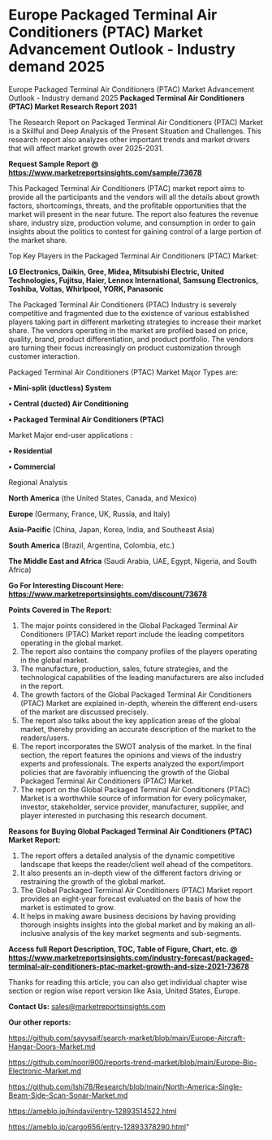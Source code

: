 # Europe Packaged Terminal Air Conditioners (PTAC) Market Advancement Outlook - Industry demand 2025
Europe Packaged Terminal Air Conditioners (PTAC) Market Advancement Outlook - Industry demand 2025
<strong>Packaged Terminal Air Conditioners (PTAC) Market Research Report 2031</strong>

The Research Report on Packaged Terminal Air Conditioners (PTAC) Market is a Skillful and Deep Analysis of the Present Situation and Challenges. This research report also analyzes other important trends and market drivers that will affect market growth over 2025-2031.

<strong>Request Sample Report @ <a href=https://www.marketreportsinsights.com/sample/73678>https://www.marketreportsinsights.com/sample/73678</a></strong>

This Packaged Terminal Air Conditioners (PTAC) market report aims to provide all the participants and the vendors will all the details about growth factors, shortcomings, threats, and the profitable opportunities that the market will present in the near future. The report also features the revenue share, industry size, production volume, and consumption in order to gain insights about the politics to contest for gaining control of a large portion of the market share.

Top Key Players in the Packaged Terminal Air Conditioners (PTAC) Market:

<strong>LG Electronics, Daikin, Gree, Midea, Mitsubishi Electric, United Technologies, Fujitsu, Haier, Lennox International, Samsung Electronics, Toshiba, Voltas, Whirlpool, YORK, Panasonic</strong>

The Packaged Terminal Air Conditioners (PTAC) Industry is severely competitive and fragmented due to the existence of various established players taking part in different marketing strategies to increase their market share. The vendors operating in the market are profiled based on price, quality, brand, product differentiation, and product portfolio. The vendors are turning their focus increasingly on product customization through customer interaction.

Packaged Terminal Air Conditioners (PTAC) Market Major Types are:

<strong>• Mini-split (ductless) System

• Central (ducted) Air Conditioning

• Packaged Terminal Air Conditioners (PTAC)</strong>

Market Major end-user applications :

<strong>• Residential

• Commercial</strong>

Regional Analysis

</u><strong><b>North America</b></strong> (the United States, Canada, and Mexico)

<strong><b>Europe </b></strong>(Germany, France, UK, Russia, and Italy)

<strong><b>Asia-Pacific</b></strong> (China, Japan, Korea, India, and Southeast Asia)

<strong><b>South America</b></strong> (Brazil, Argentina, Colombia, etc.)

<strong><b>The Middle East and Africa</b></strong> (Saudi Arabia, UAE, Egypt, Nigeria, and South Africa)

<strong>Go For Interesting Discount Here: <a href=https://www.marketreportsinsights.com/discount/73678>https://www.marketreportsinsights.com/discount/73678</a></strong>

<strong>Points Covered in The Report:</strong>
<ol>
  <li>The major points considered in the Global Packaged Terminal Air Conditioners (PTAC) Market report include the leading competitors operating in the global market.</li>
  <li>The report also contains the company profiles of the players operating in the global market.</li>
  <li>The manufacture, production, sales, future strategies, and the technological capabilities of the leading manufacturers are also included in the report.</li>
  <li>The growth factors of the Global Packaged Terminal Air Conditioners (PTAC) Market are explained in-depth, wherein the different end-users of the market are discussed precisely.</li>
  <li>The report also talks about the key application areas of the global market, thereby providing an accurate description of the market to the readers/users.</li>
  <li>The report incorporates the SWOT analysis of the market. In the final section, the report features the opinions and views of the industry experts and professionals. The experts analyzed the export/import policies that are favorably influencing the growth of the Global Packaged Terminal Air Conditioners (PTAC) Market.</li>
  <li>The report on the Global Packaged Terminal Air Conditioners (PTAC) Market is a worthwhile source of information for every policymaker, investor, stakeholder, service provider, manufacturer, supplier, and player interested in purchasing this research document.</li>
</ol>
<strong>Reasons for Buying Global Packaged Terminal Air Conditioners (PTAC) Market Report:</strong>

<ol>
  <li>The report offers a detailed analysis of the dynamic competitive landscape that keeps the reader/client well ahead of the competitors.</li>
  <li>It also presents an in-depth view of the different factors driving or restraining the growth of the global market.</li>
  <li>The Global Packaged Terminal Air Conditioners (PTAC) Market report provides an eight-year forecast evaluated on the basis of how the market is estimated to grow.</li>
  <li>It helps in making aware business decisions by having providing thorough insights insights into the global market and by making an all-inclusive analysis of the key market segments and sub-segments.</li>
</ol>
<strong>Access full Report Description, TOC, Table of Figure, Chart, etc. @ <a href=https://www.marketreportsinsights.com/industry-forecast/packaged-terminal-air-conditioners-ptac-market-growth-and-size-2021-73678>https://www.marketreportsinsights.com/industry-forecast/packaged-terminal-air-conditioners-ptac-market-growth-and-size-2021-73678</a></strong>


Thanks for reading this article; you can also get individual chapter wise section or region wise report version like Asia, United States, Europe.

<strong>Contact Us:</strong>
sales@marketreportsinsights.com

<strong>Our other reports:</strong>

<a href=https://github.com/sayysaif/search-market/blob/main/Europe-Aircraft-Hangar-Doors-Market.md>https://github.com/sayysaif/search-market/blob/main/Europe-Aircraft-Hangar-Doors-Market.md</a>

<a href=https://github.com/noori900/reports-trend-market/blob/main/Europe-Bio-Electronic-Market.md>https://github.com/noori900/reports-trend-market/blob/main/Europe-Bio-Electronic-Market.md</a>

<a href=https://github.com/Ishi78/Research/blob/main/North-America-Single-Beam-Side-Scan-Sonar-Market.md>https://github.com/Ishi78/Research/blob/main/North-America-Single-Beam-Side-Scan-Sonar-Market.md</a>

<a href=https://ameblo.jp/hindavi/entry-12893514522.html>https://ameblo.jp/hindavi/entry-12893514522.html</a>

<a href=https://ameblo.jp/cargo656/entry-12893378290.html>https://ameblo.jp/cargo656/entry-12893378290.html</a>"
